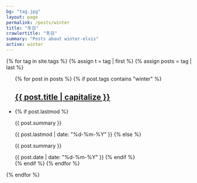 ```yaml
---
bg: "tag.jpg"
layout: page
permalink: /posts/winter
title: "冬日"
crawlertitle: "冬日"
summary: "Posts about winter-elvis"
active: winter
---
```

{% for tag in site.tags %}
  {% assign t = tag | first %}
  {% assign posts = tag | last %}

  <ul class="year">
    {% for post in posts %}
      {% if post.tags contains "winter" %}
        <h2 class="category-key" id="{{ post.title | downcase }}"><a href="{{ post.url | relative_url}}">{{ post.title | capitalize }}</a></h2>
        <li>
          {% if post.lastmod %}
            <p>{{ post.summary }}</p>
            <span class="date">{{ post.lastmod | date: "%d-%m-%Y"  }}</span>
          {% else %}
            <p>{{ post.summary }}</p>
            <span class="date">{{ post.date | date: "%d-%m-%Y"  }}</span>
          {% endif %}  
        </li>
      {% endif %}
    {% endfor %}
  </ul>

{% endfor %}
